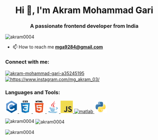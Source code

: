 <h1 align="center">Hi 👋, I'm Akram Mohammad Gari</h1>
<h3 align="center">A passionate frontend developer from India</h3>

<p align="left"> <img src="https://komarev.com/ghpvc/?username=akram0004&label=Profile%20views&color=0e75b6&style=flat" alt="akram0004" /> </p>

- 📫 How to reach me **mga9284@gmail.com**

<h3 align="left">Connect with me:</h3>
<p align="left">
<a href="https://linkedin.com/in/akram-mohammad-gari-a35245195" target="blank"><img align="center" src="https://raw.githubusercontent.com/rahuldkjain/github-profile-readme-generator/master/src/images/icons/Social/linked-in-alt.svg" alt="akram-mohammad-gari-a35245195" height="30" width="40" /></a>
<a href="https://instagram.com/https://www.instagram.com/mg_akram_03/" target="blank"><img align="center" src="https://raw.githubusercontent.com/rahuldkjain/github-profile-readme-generator/master/src/images/icons/Social/instagram.svg" alt="https://www.instagram.com/mg_akram_03/" height="30" width="40" /></a>
</p>

<h3 align="left">Languages and Tools:</h3>
<p align="left"> <a href="https://www.cprogramming.com/" target="_blank" rel="noreferrer"> <img src="https://raw.githubusercontent.com/devicons/devicon/master/icons/c/c-original.svg" alt="c" width="40" height="40"/> </a> <a href="https://www.w3schools.com/css/" target="_blank" rel="noreferrer"> <img src="https://raw.githubusercontent.com/devicons/devicon/master/icons/css3/css3-original-wordmark.svg" alt="css3" width="40" height="40"/> </a> <a href="https://www.w3.org/html/" target="_blank" rel="noreferrer"> <img src="https://raw.githubusercontent.com/devicons/devicon/master/icons/html5/html5-original-wordmark.svg" alt="html5" width="40" height="40"/> </a> <a href="https://www.java.com" target="_blank" rel="noreferrer"> <img src="https://raw.githubusercontent.com/devicons/devicon/master/icons/java/java-original.svg" alt="java" width="40" height="40"/> </a> <a href="https://developer.mozilla.org/en-US/docs/Web/JavaScript" target="_blank" rel="noreferrer"> <img src="https://raw.githubusercontent.com/devicons/devicon/master/icons/javascript/javascript-original.svg" alt="javascript" width="40" height="40"/> </a> <a href="https://www.mathworks.com/" target="_blank" rel="noreferrer"> <img src="https://upload.wikimedia.org/wikipedia/commons/2/21/Matlab_Logo.png" alt="matlab" width="40" height="40"/> </a> <a href="https://www.python.org" target="_blank" rel="noreferrer"> <img src="https://raw.githubusercontent.com/devicons/devicon/master/icons/python/python-original.svg" alt="python" width="40" height="40"/> </a> </p>

<p><img align="left" src="https://github-readme-stats.vercel.app/api/top-langs?username=akram0004&show_icons=true&locale=en&layout=compact" alt="akram0004" /></p>

<p>&nbsp;<img align="center" src="https://github-readme-stats.vercel.app/api?username=akram0004&show_icons=true&locale=en" alt="akram0004" /></p>

<p><img align="center" src="https://github-readme-streak-stats.herokuapp.com/?user=akram0004&" alt="akram0004" /></p>
